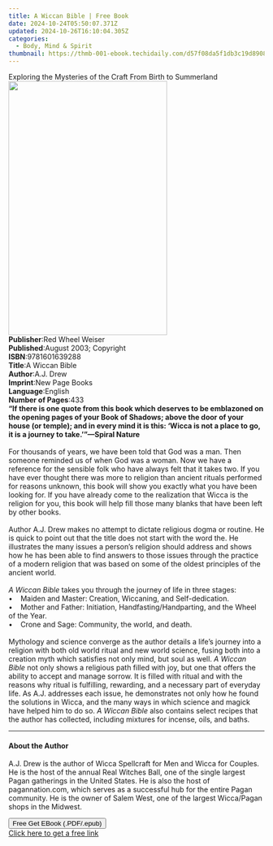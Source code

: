```yaml
---
title: A Wiccan Bible | Free Book
date: 2024-10-24T05:50:07.371Z
updated: 2024-10-26T16:10:04.305Z
categories:
  - Body, Mind & Spirit
thumbnail: https://thmb-001-ebook.techidaily.com/d57f08da5f1db3c19d89081ed00f2a3e84c3b1baf5d2385988884840ae683db8.jpg
---
```

<main id="book-container">
  <div class="flex flex-col">
    <div class="book-brief flex-1 py-6 px-4 sm:p-6 md:py-10 md:px-8">
      <!-- brief-->
      <div class="book-brief-main">
        Exploring the Mysteries of the Craft From Birth to Summerland
      </div>
    </div>
    <div
      class="book-meta-info flex-1 grid gap-4 col-start-1 col-end-3 row-start-1 sm:mb-6 sm:grid-cols-4 lg:gap-6 lg:col-start-2 lg:row-end-6 lg:row-span-6 lg:mb-0"
    >
      <div
        class="book-meta-info-left place-content-center mt-4 p-4 text-sm leading-6 col-start-2 col-span-2 dark:text-slate-400"
      >
        <img
          class="w-full h-500 object-cover rounded-lg sm:h-255 sm:col-span-2 lg:col-span-full"
          src="https://img-001-ebook.techidaily.com/fd16ec9af5be1dbea2a754b9e413de30bf6f6ea69faa9f97907bfe614f8e0b27.jpg"
          alt=""
          width="312"
          height="500"
        />
      </div>
      <div
        class="book-meta-info-right mt-2 col-start-1 row-start-2 col-span-3 self-center"
      >
        <!-- meta data  -->
        <div class="flex flex-col px-4 md:px-8">
          <div class="flex-1">
            <strong>Publisher</strong>:<span class="px-2"
              >Red Wheel Weiser</span
            >
          </div>
          <div class="flex-1">
            <strong>Published</strong>:<span class="px-2"
              >August 2003; Copyright</span
            >
          </div>
          <div class="flex-1">
            <strong>ISBN</strong>:<span class="px-2">9781601639288</span>
          </div>
          <div class="flex-1">
            <strong>Title</strong>:<span class="px-2">A Wiccan Bible</span>
          </div>
          <div class="flex-1">
            <strong>Author</strong>:<span class="px-2">A.J. Drew</span>
          </div>
          <div class="flex-1">
            <strong>Imprint</strong>:<span class="px-2">New Page Books</span>
          </div>
          <div class="flex-1">
            <strong>Language</strong>:<span class="px-2">English</span>
          </div>
          <div class="flex-1">
            <strong>Number of Pages</strong>:<span class="px-2">433</span>
          </div>
        </div>
      </div>
    </div>
    <div class="book-description flex-1 py-6 px-4 sm:p-6 md:py-10 md:px-8">
      <div class="book-description-main">
        <div accordion-content="" id="description">
          <b
            >“If there is one quote from this book which deserves to be
            emblazoned on the opening pages of your Book of Shadows; above the
            door of your house (or temple); and in every mind it is this: ‘Wicca
            is not a place to go, it is a journey to take.’”—Spiral Nature</b
          ><br /><br />For thousands of years, we have been told that God was a
          man. Then someone reminded us of when God was a woman. Now we have a
          reference for the sensible folk who have always felt that it takes
          two. If you have ever thought there was more to religion than ancient
          rituals performed for reasons unknown, this book will show you exactly
          what you have been looking for. If you have already come to the
          realization that Wicca is the religion for you, this book will help
          fill those many blanks that have been left by other books.<br /><br />Author
          A.J. Drew makes no attempt to dictate religious dogma or routine. He
          is quick to point out that the title does not start with the word the.
          He illustrates the many issues a person’s religion should address and
          shows how he has been able to find answers to those issues through the
          practice of a modern religion that was based on some of the oldest
          principles of the ancient world.<br /><br /><i>A Wiccan Bible</i>
          takes you through the journey of life in three stages:<br />•&nbsp;&nbsp;
          &nbsp;Maiden and Master: Creation, Wiccaning, and Self-dedication.<br />•&nbsp;&nbsp;
          &nbsp;Mother and Father: Initiation, Handfasting/Handparting, and the
          Wheel of the Year.<br />•&nbsp;&nbsp; &nbsp;Crone and Sage: Community,
          the world, and death.<br /><br />Mythology and science converge as the
          author details a life’s journey into a religion with both old world
          ritual and new world science, fusing both into a creation myth which
          satisfies not only mind, but soul as well.<i> A Wiccan Bible</i> not
          only shows a religious path filled with joy, but one that offers the
          ability to accept and manage sorrow. It is filled with ritual and with
          the reasons why ritual is fulfilling, rewarding, and a necessary part
          of everyday life. As A.J. addresses each issue, he demonstrates not
          only how he found the solutions in Wicca, and the many ways in which
          science and magick have helped him to do so.
          <i>A Wiccan Bible </i>also contains select recipes that the author has
          collected, including mixtures for incense, oils, and baths.
        </div>
        <div class="accordion-fader"></div>
      </div>
    </div>
    <div class="book-excerpts flex-1 py-6 px-4 sm:p-6 md:py-10 md:px-8">
      <!-- excerpts-->
      <div class="book-excerpts-main">
        <hr />
        <h4 class="placeholder placeholder-heading">
          <span>About the Author</span>
        </h4>
        <p>
          A.J. Drew is the author of Wicca Spellcraft for Men and Wicca for
          Couples. He is the host of the annual Real Witches Ball, one of the
          single largest Pagan gatherings in the United States. He is also the
          host of pagannation.com, which serves as a successful hub for the
          entire Pagan community. He is the owner of Salem West, one of the
          largest Wicca/Pagan shops in the Midwest.
        </p>
      </div>
    </div>
    <div
      class="book-about-author flex-1 py-6 px-4 sm:p-6 md:py-10 md:px-8"
    ></div>
    <div class="book-free-get flex-1 py-6 px-4 sm:p-6 md:py-10 md:px-8">
      <button
        id="btn-free-get"
        class="bg-blue-500 hover:bg-blue-700 text-white font-bold py-2 px-4 rounded"
      >
        Free Get EBook (.PDF/.epub)
      </button>
      <div id="countdown-display" class="px-2 text-lg mt-2"></div>
      <a
        id="free-link"
        class="hidden bg-blue-500 hover:bg-blue-700 text-white font-bold py-2 px-4 rounded"
        href="https://www.ebooks.com/en-us/book/138621176/a-wiccan-bible/a-j-drew/"
        target="_blank"
        >Click here to get a free link</a
      >
    </div>
    <script>
      let countdownTime = 0;
      let countdownInterval = null;
      document
        .getElementById('btn-free-get')
        .addEventListener('click', startCountdown);
      function startCountdown() {
        countdownTime = new Date().getTime() + 60000 * 3;
        countdownInterval = setInterval(updateCountdown, 1000);
        document.getElementById('btn-free-get').disabled = true;
        document
          .getElementById('btn-free-get')
          .classList.add('bg-gray-500', 'cursor-not-allowed');
      }
      function updateCountdown() {
        let currentTime = new Date().getTime();
        let timeLeft = countdownTime - currentTime;
        let secondsLeft = Math.floor(timeLeft / 1000);
        document.getElementById('countdown-display').innerHTML =
          `Remaining time: ${secondsLeft} seconds.`;
        if (secondsLeft <= 0) {
          clearInterval(countdownInterval);
          document.getElementById('btn-free-get').classList.add('hidden');
          document.getElementById('free-link').classList.remove('hidden');
          document.getElementById('countdown-display').innerHTML = '';
        }
      }
    </script>
  </div>
</main>

<ins class="adsbygoogle"
      style="display:block"
      data-ad-client="ca-pub-7571918770474297"
      data-ad-slot="8358498916"
      data-ad-format="auto"
      data-full-width-responsive="true"></ins>
    